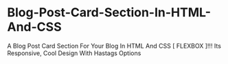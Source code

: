 # Blog-Post-Card-Section-In-HTML-And-CSS
A Blog Post Card Section For Your Blog In HTML And CSS [ FLEXBOX ]!!! Its Responsive, Cool Design With Hastags Options

